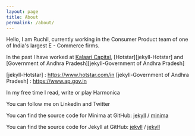 ```yaml
---
layout: page
title: About
permalink: /about/
---
```


Hello, I am Ruchil, currently working in the Consumer Product team of one of India's largest E - Commerce firms. 

In the past I have worked at [Kalaari Capital][jekyll-Kalaari], [Hotstar][jekyll-Hotstar] and [Government of Andhra Pradesh][jekyll-Government of Andhra Pradesh] 

[jekyll-Kalaari]: https://www.kalaari.com
[jekyll-Hotstar] : https://www.hotstar.com/in
[jekyll-Government of Andhra Pradesh] : https://www.ap.gov.in

In my free time I read, write or play Harmonica 

You can follow me on Linkedin and Twitter 


You can find the source code for Minima at GitHub:
[jekyll][jekyll-organization] /
[minima](https://github.com/jekyll/minima)

You can find the source code for Jekyll at GitHub:
[jekyll][jekyll-organization] /
[jekyll](https://github.com/jekyll/jekyll)


[jekyll-organization]: https://github.com/jekyll
